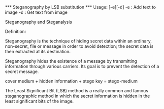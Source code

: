 
*** Steganography by LSB substitution ***
Usage:  [-e][-d] <source file> <destination file> <text file> -e : Add text to image  -d : Get text from image 





Steganography and Steganalysis

Definition:

Steganography is the technique of hiding secret data within an ordinary, non-secret, file or message in order to avoid detection; the secret data is then extracted at its destination. 

Steganography hides the existence of a message by transmitting information through various carriers. Its goal is to prevent the detection of a secret message. 


cover medium + hidden information + stego key = stego-medium 

The Least Significant Bit (LSB) method is a really common and famous steganographic method in which the secret information is hidden in the least significant bits of the image.
